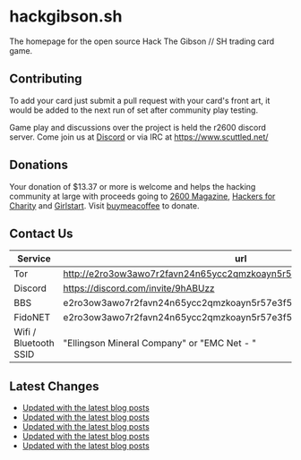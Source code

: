 # hackgibson.sh
The homepage for the open source Hack The Gibson // SH trading card game.


## Contributing

To add your card just submit a pull request with your card's front art, it would be added to the next run of set after community play testing.

Game play and discussions over the project is held the r2600 discord server. Come join us at [Discord](https://discord.com/invite/9hABUzz) or via IRC at https://www.scuttled.net/


## Donations

Your donation of $13.37 or more is welcome and helps the hacking community at large with proceeds going to [2600 Magazine](https://2600.com/), [Hackers for Charity](https://hackersforcharity.org) and [Girlstart](https://girlstart.org).  Visit [buymeacoffee](https://www.buymeacoffee.com/hackgibson.sh) to donate.


## Contact Us

Service | url
-|-
Tor | http://e2ro3ow3awo7r2favn24n65ycc2qmzkoayn5r57e3f56nvjwdcgg32ad.onion
Discord | https://discord.com/invite/9hABUzz
BBS | e2ro3ow3awo7r2favn24n65ycc2qmzkoayn5r57e3f56nvjwdcgg32ad.onion:23
FidoNET | e2ro3ow3awo7r2favn24n65ycc2qmzkoayn5r57e3f56nvjwdcgg32ad.onion:24554
Wifi / Bluetooth SSID | "Ellingson Mineral Company" or "EMC Net - <fidonet address>"

## Latest Changes
<!-- BLOG-POST-LIST:START -->
- [Updated with the latest blog posts](https://github.com/DFW2600/hackgibson.sh/commit/f302b9c783dfc8a4b02e93acae71b24b2c1d7a1a)
- [Updated with the latest blog posts](https://github.com/DFW2600/hackgibson.sh/commit/6fe37dc8d5507f3e7e8518c28e5a30dba758bc50)
- [Updated with the latest blog posts](https://github.com/DFW2600/hackgibson.sh/commit/640dbb5860246a0f70314f89bc2ae7c5ffcfacaa)
- [Updated with the latest blog posts](https://github.com/DFW2600/hackgibson.sh/commit/a1e71851991f9bca5726157e535c3081f7113ba8)
- [Updated with the latest blog posts](https://github.com/DFW2600/hackgibson.sh/commit/2438b4c9f071b778de03bccefda3d3a611ac5237)
<!-- BLOG-POST-LIST:END -->

